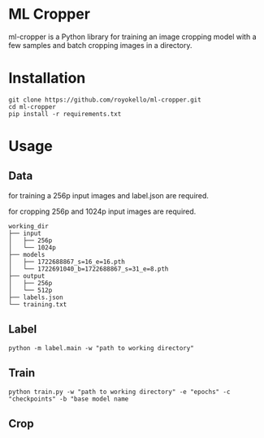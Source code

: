 # ML Cropper
ml-cropper is a Python library for training an image cropping model with a few samples and batch cropping images in a directory.

# Installation
```
git clone https://github.com/royokello/ml-cropper.git
cd ml-cropper
pip install -r requirements.txt
```

# Usage

## Data

for training a 256p input images and label.json are required.

for cropping 256p and 1024p input images are required.

```
working_dir
├── input
│   ├── 256p
│   └── 1024p
├── models
│   ├── 1722688867_s=16_e=16.pth
│   └── 1722691040_b=1722688867_s=31_e=8.pth
├── output
│   ├── 256p
│   └── 512p
├── labels.json
└── training.txt

```

## Label

`python -m label.main -w "path to working directory"`

## Train

`python train.py -w "path to working directory" -e "epochs" -c "checkpoints" -b "base model name`

## Crop